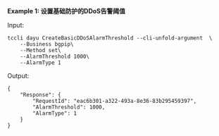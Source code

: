 **Example 1: 设置基础防护的DDoS告警阈值**



Input: 

```
tccli dayu CreateBasicDDoSAlarmThreshold --cli-unfold-argument  \
    --Business bgpip\
    --Method set\
    --AlarmThreshold 1000\
    --AlarmType 1
```

Output: 
```
{
    "Response": {
        "RequestId": "eac6b301-a322-493a-8e36-83b295459397",
        "AlarmThreshold": 1000,
        "AlarmType": 1
    }
}
```

